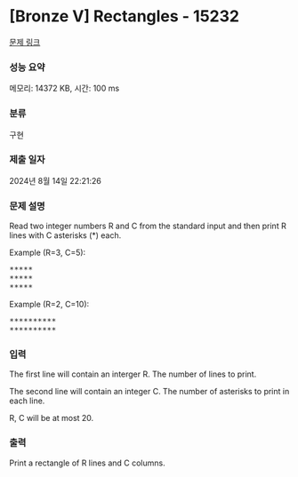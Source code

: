 # [Bronze V] Rectangles - 15232 

[문제 링크](https://www.acmicpc.net/problem/15232) 

### 성능 요약

메모리: 14372 KB, 시간: 100 ms

### 분류

구현

### 제출 일자

2024년 8월 14일 22:21:26

### 문제 설명

<p>Read two integer numbers R and C from the standard input and then print R lines with C asterisks (*) each.</p>

<p>Example (R=3, C=5):</p>

<pre>*****
*****
*****</pre>

<p>Example (R=2, C=10):</p>

<pre>**********
**********
</pre>

### 입력 

 <p>The first line will contain an interger R. The number of lines to print.</p>

<p>The second line will contain an integer C. The number of asterisks to print in each line.</p>

<p>R, C will be at most 20.</p>

### 출력 

 <p>Print a rectangle of R lines and C columns.</p>

